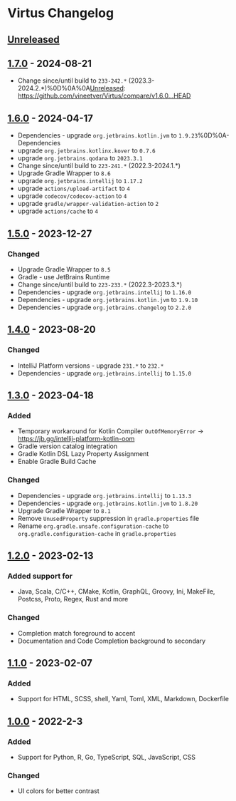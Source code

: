 <!-- Keep a Changelog guide -> https://keepachangelog.com -->

# Virtus Changelog

## [Unreleased]

## [1.7.0] - 2024-08-21

- Change since/until build to `233-242.*` (2023.3-2024.2.*)%0D%0A%0A[Unreleased]: https://github.com/vineetver/Virtus/compare/v1.6.0...HEAD

## [1.6.0] - 2024-04-17

- Dependencies - upgrade `org.jetbrains.kotlin.jvm` to `1.9.23`%0D%0A- Dependencies
- upgrade `org.jetbrains.kotlinx.kover` to `0.7.6`
- upgrade `org.jetbrains.qodana` to `2023.3.1`
- Change since/until build to `223-241.*` (2022.3-2024.1.*)
- Upgrade Gradle Wrapper to `8.6`
- upgrade `org.jetbrains.intellij` to `1.17.2`
- upgrade `actions/upload-artifact` to `4`
- upgrade `codecov/codecov-action` to `4`
- upgrade `gradle/wrapper-validation-action` to `2`
- upgrade `actions/cache` to `4`

## [1.5.0] - 2023-12-27

### Changed

- Upgrade Gradle Wrapper to `8.5`
- Gradle - use JetBrains Runtime
- Change since/until build to `223-233.*` (2022.3-2023.3.*)
- Dependencies - upgrade `org.jetbrains.intellij` to `1.16.0`
- Dependencies - upgrade `org.jetbrains.kotlin.jvm` to `1.9.10`
- Dependencies - upgrade `org.jetbrains.changelog` to `2.2.0`

## [1.4.0] - 2023-08-20

### Changed

- IntelliJ Platform versions - upgrade `231.*` to `232.*`
- Dependencies - upgrade `org.jetbrains.intellij` to `1.15.0`

## [1.3.0] - 2023-04-18

### Added

- Temporary workaround for Kotlin Compiler `OutOfMemoryError` -> https://jb.gg/intellij-platform-kotlin-oom
- Gradle version catalog integration
- Gradle Kotlin DSL Lazy Property Assignment
- Enable Gradle Build Cache

### Changed

- Dependencies - upgrade `org.jetbrains.intellij` to `1.13.3`
- Dependencies - upgrade `org.jetbrains.kotlin.jvm` to `1.8.20`
- Upgrade Gradle Wrapper to `8.1`
- Remove `UnusedProperty` suppression in `gradle.properties` file
- Rename `org.gradle.unsafe.configuration-cache` to `org.gradle.configuration-cache` in `gradle.properties`

## [1.2.0] - 2023-02-13

### Added support for

- Java, Scala, C/C++, CMake, Kotlin, GraphQL, Groovy, Ini, MakeFile, Postcss, Proto, Regex, Rust and more

### Changed

- Completion match foreground to accent
- Documentation and Code Completion background to secondary

## [1.1.0] - 2023-02-07

### Added

- Support for HTML, SCSS, shell, Yaml, Toml, XML, Markdown, Dockerfile

## [1.0.0] - 2022-2-3

### Added

- Support for Python, R, Go, TypeScript, SQL, JavaScript, CSS

### Changed

- UI colors for better contrast

[Unreleased]: https://github.com/vineetver/Virtus/compare/v1.7.0...HEAD
[1.7.0]: https://github.com/vineetver/Virtus/compare/v1.6.0...v1.7.0
[1.6.0]: https://github.com/vineetver/Virtus/compare/v1.5.0...v1.6.0
[1.5.0]: https://github.com/vineetver/Virtus/compare/v1.4.0...v1.5.0
[1.4.0]: https://github.com/vineetver/Virtus/compare/v1.3.0...v1.4.0
[1.3.0]: https://github.com/vineetver/Virtus/compare/v1.2.0...v1.3.0
[1.2.0]: https://github.com/vineetver/Virtus/compare/v1.1.0...v1.2.0
[1.1.0]: https://github.com/vineetver/Virtus/compare/v1.0.0...v1.1.0
[1.0.0]: https://github.com/vineetver/Virtus/commits/v1.0.0
